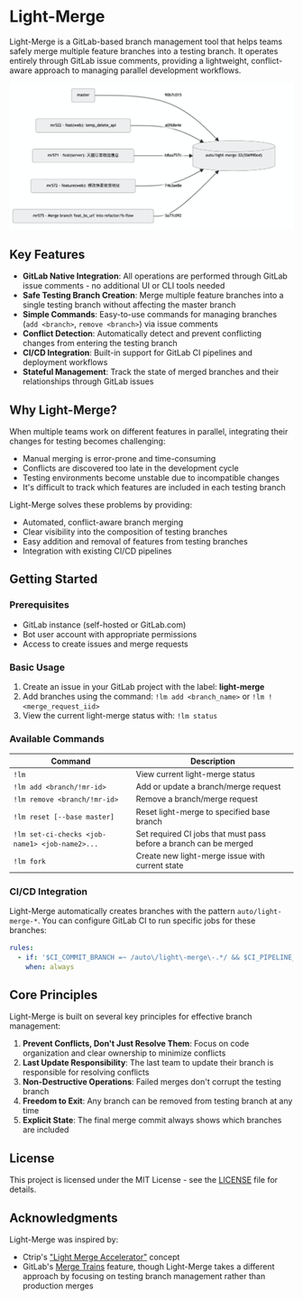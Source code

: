 # Light-Merge

Light-Merge is a GitLab-based branch management tool that helps teams safely merge multiple feature branches into a testing branch. It operates entirely through GitLab issue comments, providing a lightweight, conflict-aware approach to managing parallel development workflows.

![Light Merge Workflow](/docs/images/light-merge-workflow.png)

## Key Features

- **GitLab Native Integration**: All operations are performed through GitLab issue comments - no additional UI or CLI tools needed
- **Safe Testing Branch Creation**: Merge multiple feature branches into a single testing branch without affecting the master branch
- **Simple Commands**: Easy-to-use commands for managing branches (`add <branch>`, `remove <branch>`) via issue comments
- **Conflict Detection**: Automatically detect and prevent conflicting changes from entering the testing branch
- **CI/CD Integration**: Built-in support for GitLab CI pipelines and deployment workflows
- **Stateful Management**: Track the state of merged branches and their relationships through GitLab issues

## Why Light-Merge?

When multiple teams work on different features in parallel, integrating their changes for testing becomes challenging:

- Manual merging is error-prone and time-consuming
- Conflicts are discovered too late in the development cycle
- Testing environments become unstable due to incompatible changes
- It's difficult to track which features are included in each testing branch

Light-Merge solves these problems by providing:

- Automated, conflict-aware branch merging
- Clear visibility into the composition of testing branches
- Easy addition and removal of features from testing branches
- Integration with existing CI/CD pipelines

## Getting Started

### Prerequisites

- GitLab instance (self-hosted or GitLab.com)
- Bot user account with appropriate permissions
- Access to create issues and merge requests

### Basic Usage

1. Create an issue in your GitLab project with the label: **light-merge**
2. Add branches using the command: `!lm add <branch_name>` or `!lm !<merge_request_iid>`
3. View the current light-merge status with: `!lm status`

### Available Commands

| Command | Description |
| ------- | ----------- |
| `!lm` | View current light-merge status |
| `!lm add <branch/!mr-id>` | Add or update a branch/merge request |
| `!lm remove <branch/!mr-id>` | Remove a branch/merge request |
| `!lm reset [--base master]` | Reset light-merge to specified base branch |
| `!lm set-ci-checks <job-name1> <job-name2>...` | Set required CI jobs that must pass before a branch can be merged |
| `!lm fork` | Create new light-merge issue with current state |

### CI/CD Integration

Light-Merge automatically creates branches with the pattern `auto/light-merge-*`. You can configure GitLab CI to run specific jobs for these branches:

```yaml
rules:
  - if: '$CI_COMMIT_BRANCH =~ /auto\/light\-merge\-.*/ && $CI_PIPELINE_SOURCE == "push"'
    when: always
```

## Core Principles

Light-Merge is built on several key principles for effective branch management:

1. **Prevent Conflicts, Don't Just Resolve Them**: Focus on code organization and clear ownership to minimize conflicts
2. **Last Update Responsibility**: The last team to update their branch is responsible for resolving conflicts
3. **Non-Destructive Operations**: Failed merges don't corrupt the testing branch
4. **Freedom to Exit**: Any branch can be removed from testing branch at any time
5. **Explicit State**: The final merge commit always shows which branches are included

## License

This project is licensed under the MIT License - see the [LICENSE](LICENSE) file for details.

## Acknowledgments

Light-Merge was inspired by:

- Ctrip's ["Light Merge Accelerator"](https://cloud.tencent.com/developer/article/1157076) concept
- GitLab's [Merge Trains](https://docs.gitlab.com/ee/ci/pipelines/merge_trains.html) feature, though Light-Merge takes a different approach by focusing on testing branch management rather than production merges
